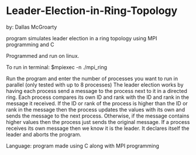 # Leader-Election-in-Ring-Topology
by: Dallas McGroarty

program simulates leader election in a ring topology using MPI programming and C

Programmed and run on linux. 

To run in terminal: $mpiexec -n <number of processes> ./mpi_ring
  
Run the program and enter the number of processes you want to run in parallel (only tested with up to 8 processes)
The leader election works by having each process send a message to the process next to it in a directed ring. Each process compares its own ID and rank with the ID and rank in the message it received. If the ID or rank of the process is higher than the ID or rank in the message then the process updates the values with its own and sends the message to the next process. Otherwise, if the message contains higher values then the process just sends the original message. If a process receives its own message then we know it is the leader. It declares itself the leader and aborts the program.

Language: 
  program made using C along with MPI programming
 
